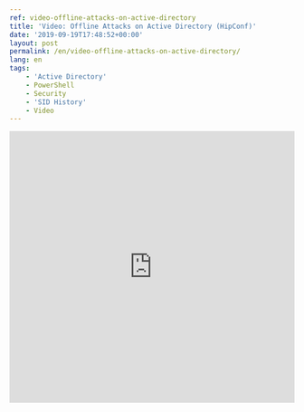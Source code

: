 ```yaml
---
ref: video-offline-attacks-on-active-directory
title: 'Video: Offline Attacks on Active Directory (HipConf)'
date: '2019-09-19T17:48:52+00:00'
layout: post
permalink: /en/video-offline-attacks-on-active-directory/
lang: en
tags:
    - 'Active Directory'
    - PowerShell
    - Security
    - 'SID History'
    - Video
---
```


<iframe width="100%" height="480px" src="https://www.youtube.com/embed/soSRV8KFr2c" title="Offline Attacks on Active Directory - Michael Grafnetter" frameborder="0" allow="accelerometer; autoplay; clipboard-write; encrypted-media; gyroscope; picture-in-picture" allowfullscreen></iframe>